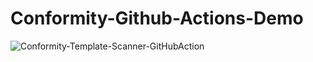# Conformity-Github-Actions-Demo
![Conformity-Template-Scanner-GitHubAction](https://github.com/KW-Cloud-Tech/Conformity-Github-Actions-Demo/workflows/Conformity-Template-Scanner-GitHubAction/badge.svg)
